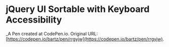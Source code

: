 # jQuery UI Sortable with Keyboard Accessibility
 _A Pen created at CodePen.io. Original URL: [https://codepen.io/bartz/pen/rrgyjw](https://codepen.io/bartz/pen/rrgyjw).

 